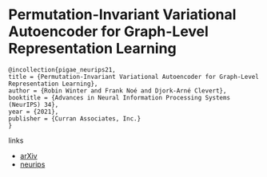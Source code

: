 # Permutation-Invariant Variational Autoencoder for Graph-Level Representation Learning

```
@incollection{pigae_neurips21,
title = {Permutation-Invariant Variational Autoencoder for Graph-Level Representation Learning},
author = {Robin Winter and Frank Noé and Djork-Arné Clevert},
booktitle = {Advances in Neural Information Processing Systems (NeurIPS) 34},
year = {2021},
publisher = {Curran Associates, Inc.}
}
```

links
- [arXiv](https://arxiv.org/abs/2104.09856)
- [neurips](https://neurips.cc/Conferences/2021/ScheduleMultitrack?event=28051)
